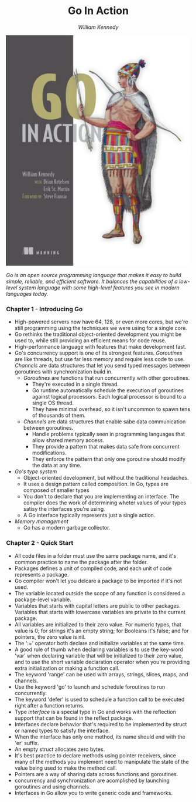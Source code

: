 <div align="center">
  <h1> Go In Action </h1>
  <p> <i> William Kennedy </i> </p>
</div>

<div align='center'> 
  <img src="./images/capa.png" width="600px"> 
</div>

_Go is an open source programming language that makes it easy to build simple, reliable, and efficient software.
It balances the capabilities of a low-level system language with some high-level features you see in modern languages today._

### Chapter 1 - Introducing Go 
- High-powered servers now have 64, 128, or even more cores, but we're still programming using the techniques we were using for a single core.
- Go rethinks the traditional object-oriented development you might be used to, while still providing an efficient means for code reuse.
- High-performance language with features that make development fast.
- Go's concurrency support is one of its strongest features. _Goroutines_ are like threads, but use far less memory and require less code to use. _Channels_ are data structures that let you send typed messages between goroutines with synchronization build in.
  - *Goroutines* are functions that run concurrently with other goroutines. 
    - They're executed in a single thread. 
    - Go runtime automatically schedule the execution of goroutines against logical processors. Each logical processor is bound to a single OS thread.
    - They have minimal overhead, so it isn't uncommon to spawn tens of thousands of them.
  - *Channels* are data structures that enable sabe data communication between goroutines.
    - Handle problems typically seen in programming languages that allow shared memory access.
    - They provide a pattern that makes data safe from concurrent modifications.
    - They enforce the pattern that only one goroutine should modify the data at any time.
- *Go's type system*
  - Object-oriented development, but without the traditional headaches.
  - It uses a design pattern called composition. In Go, types are composed of smaller types
  - You don't to declare that you are implementing an interface. The compiler does the work of determining wheter values of your types satisy the interfaces you're using.
  - A Go interface typically represents just a single action.
- *Memory management*
  - Go has a modern garbage collector.

### Chapter 2 - Quick Start
- All code files in a folder must use the same package name, and it's common practice to name the package after the folder.
- Packages defines a unit of compiled code, and each unit of code represents a package.
- Go compiler won't let you delcare a package to be imported if it's not used.
- The variable located outside the scope of any function is considered a package-level variable.
- Variables that starts with capital letters are public to other packages. Variables that starts with lowercase variables are private to the current package.
- All variables are initialized to their zero value. For numeric types, that value is 0; for strings it's an empty string; for Booleans it's false; and for pointers, the zero value is nil.
- The ':=' operator both declare and initialize variables at the same time.
- A good rule of thumb when declaring variables is to use the key-word 'var' when declaring variable that will be initialized to their zero value, and to use the short variable declaration operator when you're providing extra initialization or making a function call.
- The keyword 'range' can be used with arrays, strings, slices, maps, and channels.
- Use the keyword 'go' to launch and schedule foroutines to run concurrently.
- The keyword 'defer' is used to schedule a function call to be executed right after a function returns.
- Type _interface_ is a special type in Go and works with the reflection support that can be found in the reflect package.
- Interfaces declare behavior that's required to be implemented by struct or named types to satisfy the interface.
- When the interface has only one method, its name should end with the 'er' suffix.
- An empty struct allocates zero bytes.
- It's best practice to declare methods using pointer receivers, since many of the methods you implement need to manipulate the state of the value being used to make the method call.
- Pointers are a way of sharing data across functions and goroutines.
- concurrency and synchronization are acomplished by launching goroutines and using channels.
- Interfaces in Go allow you to write generic code and frameworks. 
